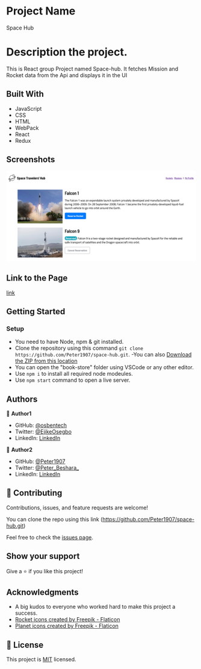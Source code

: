 # Project Name

Space Hub

# Description the project.

This is React group Project named Space-hub.
It fetches Mission and Rocket data from the Api and displays it in the UI

## Built With

- JavaScript
- CSS
- HTML
- WebPack
- React
- Redux

## Screenshots

<img width="800" alt="React group Project Preview Screenshot" src="./img/space-hub.png">

## Link to the Page

[link](https://github.com/osbentech/space-hub)

## Getting Started

### Setup
- You need to have Node, npm & git installed.
- Clone the repository using this command `git clone https://github.com/Peter1907/space-hub.git`.
-You can also [Download the ZIP from this location](https://github.com/Peter1907/space-hub/archive/refs/heads/dev.zip)
- You can open the "book-store" folder using VSCode or any other editor.
- Use `npm i` to install all required node modeules.
- Use `npm start` command to open a live server.

## Authors

👤 **Author1**

- GitHub: [@osbentech](https://github.com/osbentech)
- Twitter: [@EjikeOsegbo](https://twitter.com/EjikeOsegbo)
- LinkedIn: [LinkedIn](https://www.linkedin.com/in/benjamin-ejike-632248206/)

👤 **Author2**

- GitHub: [@Peter1907](https://github.com/Peter1907)
- Twitter: [@Peter_Beshara_](https://twitter.com/Peter_Beshara_)
- LinkedIn: [LinkedIn](https://www.linkedin.com/in/peter-beshara-b33681241/)

## 🤝 Contributing

Contributions, issues, and feature requests are welcome!

You can clone the repo using this link (https://github.com/Peter1907/space-hub.git)

Feel free to check the [issues page](https://github.com/Peter1907/space-hub/issues).

## Show your support

Give a ⭐️ if you like this project!

## Acknowledgments

- A big kudos to everyone who worked hard to make this project a success.
- <a href="https://www.flaticon.com/free-icons/rocket" title="rocket icons">Rocket icons created by Freepik - Flaticon</a>
- <a href="https://www.flaticon.com/free-icons/planet" title="planet icons">Planet icons created by Freepik - Flaticon</a>

## 📝 License

This project is [MIT](./MIT.md) licensed.
